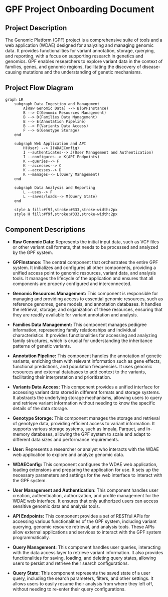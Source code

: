 # GPF Project Onboarding Document

## Project Description

The Genomic Platform (GPF) project is a comprehensive suite of tools and a web application (WDAE) designed for analyzing and managing genomic data. It provides functionalities for variant annotation, storage, querying, and reporting, with a focus on supporting research in genetics and genomics. GPF enables researchers to explore variant data in the context of families, genes, and genomic regions, facilitating the discovery of disease-causing mutations and the understanding of genetic mechanisms.

## Project Flow Diagram

```mermaid
graph LR
    subgraph Data Ingestion and Management
        A[Raw Genomic Data] --> B(GPFInstance)
        B --> C(Genomic Resources Management)
        B --> D(Families Data Management)
        B --> E(Annotation Pipeline)
        B --> F(Variants Data Access)
        F --> G(Genotype Storage)
    end

    subgraph Web Application and API
        H(User) --> I(WDAEConfig)
        I --authenticates--> J(User Management and Authentication)
        I --configures--> K(API Endpoints)
        K --queries--> F
        K --accesses--> C
		K --accesses--> D
        K --manages--> L(Query Management)
    end

    subgraph Data Analysis and Reporting
        L --uses--> F
        L --saves/loads--> M(Query State)
    end

    style A fill:#f9f,stroke:#333,stroke-width:2px
    style H fill:#f9f,stroke:#333,stroke-width:2px
```
## Component Descriptions

*   **Raw Genomic Data:** Represents the initial input data, such as VCF files or other variant call formats, that needs to be processed and analyzed by the GPF system.

*   **GPFInstance:** The central component that orchestrates the entire GPF system. It initializes and configures all other components, providing a unified access point to genomic resources, variant data, and analysis tools. It manages the lifecycle of the application and ensures that all components are properly configured and interconnected.

*   **Genomic Resources Management:** This component is responsible for managing and providing access to essential genomic resources, such as reference genomes, gene models, and annotation databases. It handles the retrieval, storage, and organization of these resources, ensuring that they are readily available for variant annotation and analysis.

*   **Families Data Management:** This component manages pedigree information, representing family relationships and individual characteristics. It provides functionalities for accessing and analyzing family structures, which is crucial for understanding the inheritance patterns of genetic variants.

*   **Annotation Pipeline:** This component handles the annotation of genetic variants, enriching them with relevant information such as gene effects, functional predictions, and population frequencies. It uses genomic resources and external databases to add context to the variants, facilitating their interpretation and prioritization.

*   **Variants Data Access:** This component provides a unified interface for accessing variant data stored in different formats and storage systems. It abstracts the underlying storage mechanisms, allowing users to query and retrieve variant information without needing to know the specific details of the data storage.

*   **Genotype Storage:** This component manages the storage and retrieval of genotype data, providing efficient access to variant information. It supports various storage systems, such as Impala, Parquet, and in-memory databases, allowing the GPF system to scale and adapt to different data sizes and performance requirements.

*   **User:** Represents a researcher or analyst who interacts with the WDAE web application to explore and analyze genomic data.

*   **WDAEConfig:** This component configures the WDAE web application, loading extensions and preparing the application for use. It sets up the necessary parameters and settings for the web interface to interact with the GPF system.

*   **User Management and Authentication:** This component handles user creation, authentication, authorization, and profile management for the WDAE web interface. It ensures that only authorized users can access sensitive genomic data and analysis tools.

*   **API Endpoints:** This component provides a set of RESTful APIs for accessing various functionalities of the GPF system, including variant querying, genomic resource retrieval, and analysis tools. These APIs allow external applications and services to interact with the GPF system programmatically.

*   **Query Management:** This component handles user queries, interacting with the data access layer to retrieve variant information. It also provides functionalities for saving, loading, and deleting query states, allowing users to persist and retrieve their search configurations.

*   **Query State:** This component represents the saved state of a user query, including the search parameters, filters, and other settings. It allows users to easily resume their analysis from where they left off, without needing to re-enter their query configurations.
```

